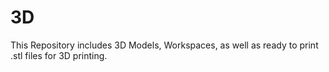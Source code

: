 # 3D

This Repository includes 3D Models, Workspaces, as well as ready to print .stl files for 3D printing.
